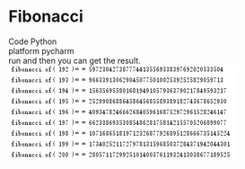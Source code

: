# Fibonacci
Code  Python<br>platform  pycharm<br>run and then you can get the result.<br>
![](https://github.com/ljc199504/Fibonacci/blob/master/%E6%8D%95%E8%8E%B7.PNG)
